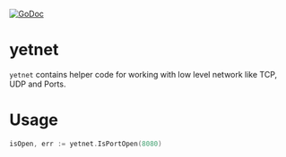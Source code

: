 [![GoDoc](https://godoc.org/github.com/pvormste/yetwebutils/yetnet?status.svg)](https://godoc.org/github.com/pvormste/yetwebutils/yetnet)

# yetnet

`yetnet` contains helper code for working with low level network like TCP, UDP and Ports.

# Usage

```go
isOpen, err := yetnet.IsPortOpen(8080)
```